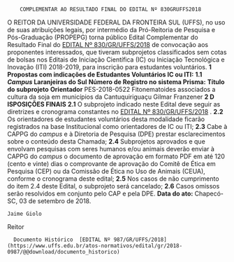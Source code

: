         COMPLEMENTAR AO RESULTADO FINAL DO EDITAL Nº 830GRUFFS2018  

 O REITOR DA UNIVERSIDADE FEDERAL DA FRONTEIRA SUL (UFFS), no uso de suas atribuições legais, por intermédio da Pró-Reitoria de Pesquisa e Pós-Graduação (PROPEPG) torna público Edital Complementar do Resultado Final do [EDITAL Nº 830/GR/UFFS/2018](https://www.uffs.edu.br/atos-normativos/edital/gr/2018-0830)  de convocação aos proponentes interessados, que tiveram subprojetos classificados sem cotas de bolsas nos Editais de Iniciação Científica (IC) ou Iniciação Tecnológica e Inovação (ITI) 2018-2019, para inscrição para estudantes voluntários.  **1 Propostas com indicações de Estudantes Voluntários IC ou ITI:**  **1.1 *Campus* Laranjeiras do Sul**      **Número de Registro no sistema Prisma:**    **Título do subprojeto**    **Orientador**      PES-2018-0522   Fitonematoides associados a cultura da soja em municípios da Cantuquiriguaçu   Gilmar Franzener      **2 D**  **ISPOSIÇÕES FINAIS**  **2.1** O subprojeto indicado neste Edital deve seguir as diretrizes e cronograma constantes no [EDITAL Nº 830/GR/UFFS/2018](https://www.uffs.edu.br/atos-normativos/edital/gr/2018-0830)  . **2.2** Os orientadores de estudantes voluntários desta modalidade ficarão registrados na base Institucional como orientadores de IC ou ITI; **2.3** Cabe à CAPPG do *campus* e à Diretoria de Pesquisa (DPE) prestar esclarecimentos sobre o conteúdo desta Chamada; **2.4** Subprojetos aprovados e que envolvam pesquisas com seres humanos e/ou animais deverão enviar à CAPPG do *campus* o documento de aprovação em formato PDF em até 120 (cento e vinte) dias o comprovante de aprovação do Comitê de Ética em Pesquisa (CEP) ou da Comissão de Ética no Uso de Animais (CEUA), conforme o cronograma deste edital; **2.5** Nos casos de não cumprimento do item 2.4 deste Edital, o subprojeto será cancelado; **2.6** Casos omissos serão resolvidos em conjunto pelo CAP e pela DPE.      **Data do ato:** Chapecó-SC, 03 de setembro de 2018.   
 

    Jaime Giolo   
 Reitor 

      Documento Histórico  [EDITAL Nº 987/GR/UFFS/2018](https://www.uffs.edu.br/atos-normativos/edital/gr/2018-0987/@@download/documento_historico)     
      